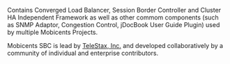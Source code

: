 Contains Converged Load Balancer, Session Border Controller and Cluster HA Independent Framework as well as other commom components (such as SNMP Adaptor, Congestion Control, jDocBook User Guide Plugin) used by multiple Mobicents Projects.

Mobicents SBC is lead by [TeleStax, Inc.](http://www.telestax.com) and developed collaboratively by a community of individual and enterprise contributors.